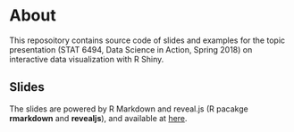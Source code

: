 # About

This reposoitory contains source code of slides and examples for the topic
presentation (STAT 6494, Data Science in Action, Spring 2018) on interactive
data visualization with R Shiny.


## Slides

The slides are powered by R Markdown and reveal.js (R pacakge **rmarkdown** and
**revealjs**), and available at [here][slides].


[slides]: https://statds.github.io/topic-presentation-wenjie_wang/

